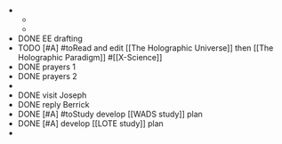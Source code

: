 -
	-
	-
- DONE EE drafting
- TODO [#A] #toRead and edit [[The Holographic Universe]] then [[The Holographic Paradigm]] #[[X-Science]]
- DONE prayers 1
- DONE prayers 2
-
- DONE visit Joseph
- DONE reply Berrick
- DONE [#A] #toStudy develop [[WADS study]] plan
- DONE [#A] develop [[LOTE study]] plan
-